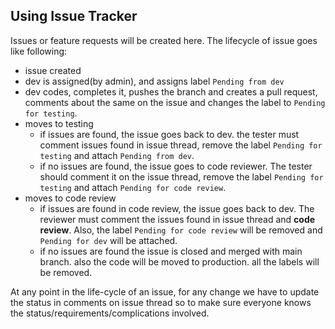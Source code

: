 ## Using Issue Tracker ##
Issues or feature requests will be created here. The lifecycle of issue goes like following:

* issue created
* dev is assigned(by admin), and assigns label `Pending from dev`
* dev codes, completes it, pushes the branch and creates a pull request, comments about the same on the issue and changes the label to `Pending for testing`.
* moves to testing
  * if issues are found, the issue goes back to dev. the tester must comment issues found in issue thread, remove the label `Pending for testing` and attach `Pending from dev`.
  * if no issues are found, the issue goes to code reviewer. The tester should comment it on the issue thread, remove the label `Pending for testing` and attach `Pending for code review`.
* moves to code review
  * if issues are found in code review, the issue goes back to dev. The reviewer must comment the issues found in issue thread and **code review**. Also, the label `Pending for code review` will be removed and `Pending for dev` will be attached.
  * if no issues are found the issue is closed and merged with main branch. also the code will be moved to production. all the labels will be removed.

At any point in the life-cycle of an issue, for any change we have to update the status in comments on issue thread so to make sure everyone knows the status/requirements/complications involved.
